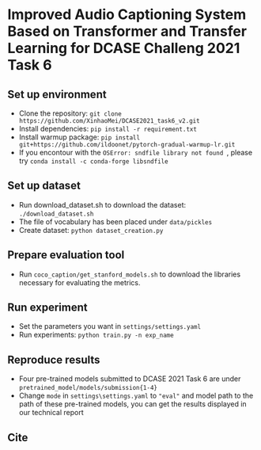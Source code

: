 # Improved Audio Captioning System Based on Transformer and Transfer Learning for DCASE Challeng 2021 Task 6

## Set up environment

* Clone the repository: `git clone https://github.com/XinhaoMei/DCASE2021_task6_v2.git`
* Install dependencies: `pip install -r requirement.txt`
* Install warmup package: `pip install git+https://github.com/ildoonet/pytorch-gradual-warmup-lr.git` 
* If you encontour with the `OSError: sndfile library not found `, please try `conda install -c conda-forge libsndfile`

## Set up dataset 

* Run download_dataset.sh to download the dataset: `./download_dataset.sh`
* The file of vocabulary has been placed under `data/pickles`
*  Create dataset: `python dataset_creation.py`

## Prepare evaluation tool

* Run `coco_caption/get_stanford_models.sh` to download the libraries necessary for evaluating the metrics.

## Run experiment 

* Set the parameters you want in `settings/settings.yaml`
* Run experiments: `python train.py -n exp_name`

## Reproduce results 

* Four pre-trained models submitted to DCASE 2021 Task 6 are under `pretrained_model/models/submission{1-4}`
* Change `mode` in `settings\settings.yaml` to `"eval"` and model path to the path of these pre-trained models, you can get the results displayed in our technical report

## Cite





